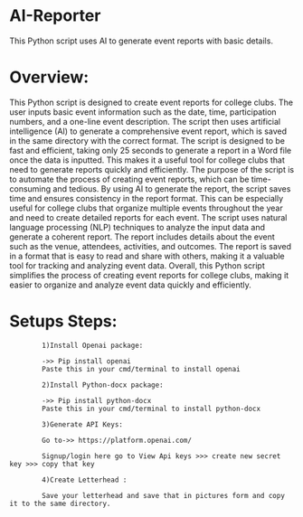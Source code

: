 # AI-Reporter
This Python script uses AI to generate event reports with basic details.

# Overview:

This Python script is designed to create event reports for college clubs. The user inputs basic event information such as the date, time, participation numbers, and a one-line event description. The script then uses artificial intelligence (AI) to generate a comprehensive event report, which is saved in the same directory with the correct format.
The script is designed to be fast and efficient, taking only 25 seconds to generate a report in a Word file once the data is inputted. This makes it a useful tool for college clubs that need to generate reports quickly and efficiently.
The purpose of the script is to automate the process of creating event reports, which can be time-consuming and tedious. By using AI to generate the report, the script saves time and ensures consistency in the report format. This can be especially useful for college clubs that organize multiple events throughout the year and need to create detailed reports for each event.
The script uses natural language processing (NLP) techniques to analyze the input data and generate a coherent report. The report includes details about the event such as the venue, attendees, activities, and outcomes. The report is saved in a format that is easy to read and share with others, making it a valuable tool for tracking and analyzing event data.
Overall, this Python script simplifies the process of creating event reports for college clubs, making it easier to organize and analyze event data quickly and efficiently.

# Setups Steps:


            1)Install Openai package:

            ->> Pip install openai
            Paste this in your cmd/terminal to install openai

            2)Install Python-docx package:

            ->> Pip install python-docx
            Paste this in your cmd/terminal to install python-docx

            3)Generate API Keys:

            Go to->> https://platform.openai.com/

            Signup/login here go to View Api keys >>> create new secret key >>> copy that key 

            4)Create Letterhead :

            Save your letterhead and save that in pictures form and copy it to the same directory.


